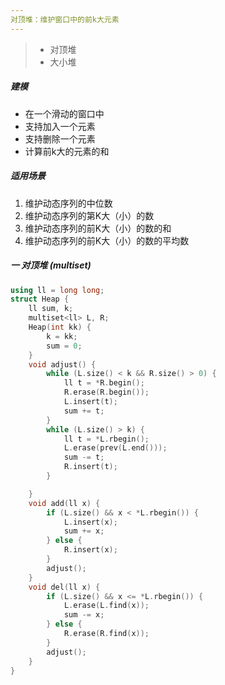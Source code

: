 ```yaml
---
对顶堆：维护窗口中的前k大元素
---
```


> * 对顶堆
> * 大小堆


##### 建模

- 在一个滑动的窗口中
- 支持加入一个元素
- 支持删除一个元素
- 计算前k大的元素的和



##### 适用场景

1. 维护动态序列的中位数
2. 维护动态序列的第K大（小）的数
3. 维护动态序列的前K大（小）的数的和
4. 维护动态序列的前K大（小）的数的平均数



##### 一 对顶堆  (multiset)

```cpp
using ll = long long;
struct Heap {
    ll sum, k;
    multiset<ll> L, R;
    Heap(int kk) {
        k = kk;
        sum = 0;
    }
    void adjust() {
        while (L.size() < k && R.size() > 0) {
            ll t = *R.begin();
            R.erase(R.begin());
            L.insert(t);
            sum += t;
        }
        while (L.size() > k) {
            ll t = *L.rbegin();
            L.erase(prev(L.end()));
            sum -= t;
            R.insert(t);
        }

    }
    void add(ll x) {
        if (L.size() && x < *L.rbegin()) {
            L.insert(x);
            sum += x;
        } else {
            R.insert(x);
        }
        adjust();
    }
    void del(ll x) {
        if (L.size() && x <= *L.rbegin()) {
            L.erase(L.find(x));
            sum -= x;
        } else {
            R.erase(R.find(x));
        }
        adjust();
    }
}
```

